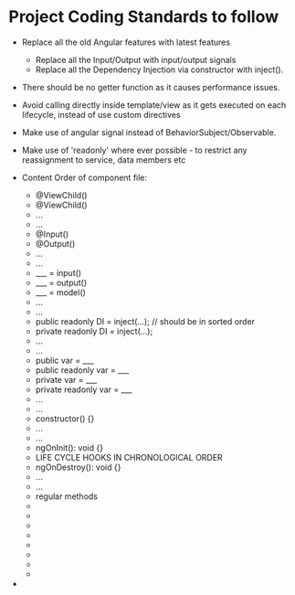 # Project Coding Standards to follow

- Replace all the old Angular features with latest features

  - Replace all the Input/Output with input/output signals
  - Replace all the Dependency Injection via constructor with inject().

- There should be no getter function as it causes performance issues.
- Avoid calling directly inside template/view as it gets executed on each lifecycle, instead of use custom directives
- Make use of angular signal instead of BehaviorSubject/Observable.
- Make use of 'readonly' where ever possible - to restrict any reassignment to service, data members etc
- Content Order of component file:

  - @ViewChild()
  - @ViewChild()
  - ...
  - ...
  - @Input()
  - @Output()
  - ...
  - ...
  - \_\_\_ = input()
  - \_\_\_ = output()
  - \_\_\_ = model()
  - ...
  - ...
  - public readonly DI = inject(...); // should be in sorted order
  - private readonly DI = inject(...);
  - ...
  - ...
  - public var = ___
  - public readonly var = ___
  - private var = ___
  - private readonly var = ___
  - ...
  - ...
  - constructor() {}
  - ...
  - ...
  - ngOnInit(): void {}
  - LIFE CYCLE HOOKS IN CHRONOLOGICAL ORDER
  - ngOnDestroy(): void {}
  - ...
  - ...
  - regular methods
  -
  -
  -
  -
  -
  -
  -
  -

-
